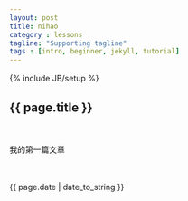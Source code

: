 ```yaml
---
layout: post
title: nihao
category : lessons
tagline: "Supporting tagline"
tags : [intro, beginner, jekyll, tutorial]
---
```

{% include JB/setup %}
　　<h2>{{ page.title }}</h2>

　　<p>我的第一篇文章</p>

　　<p>{{ page.date | date_to_string }}</p>